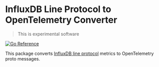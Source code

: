 # InfluxDB Line Protocol to OpenTelemetry Converter

> This is experimental software

[![Go Reference](https://pkg.go.dev/badge/github.com/influxdata/influxdb-observability/influx2otel.svg)](https://pkg.go.dev/github.com/influxdata/influxdb-observability/influx2otel)

This package converts [InfluxDB line protocol](https://docs.influxdata.com/influxdb/v2.0/reference/syntax/line-protocol/) metrics to OpenTelemetry proto messages.
